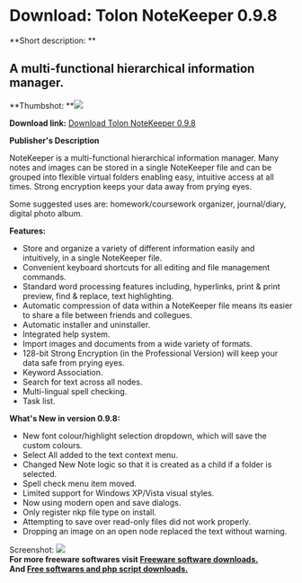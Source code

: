 # Download: Tolon NoteKeeper 0.9.8

**Short description: **

## A multi-functional hierarchical information manager.

  
**Thumbshot: **![](http://www.freewarefiles.com/screenshot/tolonnkeeper_md.gif)   
  
**Download link:** [Download Tolon NoteKeeper 0.9.8](http://freesoftwares.boysofts.com/Tolon-NoteKeeper_program_1289.html)  
  

**Publisher's Description**  
  

NoteKeeper is a multi-functional hierarchical information manager. Many notes
and images can be stored in a single NoteKeeper file and can be grouped into
flexible virtual folders enabling easy, intuitive access at all times. Strong
encryption keeps your data away from prying eyes.

Some suggested uses are: homework/coursework organizer, journal/diary, digital
photo album.

**Features:**

  * Store and organize a variety of different information easily and intuitively, in a single NoteKeeper file. 
  * Convenient keyboard shortcuts for all editing and file management commands. 
  * Standard word processing features including, hyperlinks, print & print preview, find & replace, text highlighting. 
  * Automatic compression of data within a NoteKeeper file means its easier to share a file between friends and collegues. 
  * Automatic installer and uninstaller. 
  * Integrated help system. 
  * Import images and documents from a wide variety of formats. 
  * 128-bit Strong Encryption (in the Professional Version) will keep your data safe from prying eyes. 
  * Keyword Association. 
  * Search for text across all nodes. 
  * Multi-lingual spell checking. 
  * Task list. 

**What's New in version 0.9.8:**

  * New font colour/highlight selection dropdown, which will save the custom colours. 
  * Select All added to the text context menu. 
  * Changed New Note logic so that it is created as a child if a folder is selected. 
  * Spell check menu item moved. 
  * Limited support for Windows XP/Vista visual styles. 
  * Now using modern open and save dialogs. 
  * Only register nkp file type on install. 
  * Attempting to save over read-only files did not work properly. 
  * Dropping an image on an open node replaced the text without warning. 

  
  
Screenshot: ![](http://www.freewarefiles.com/screenshot/tolonnkeeper.gif)  
**For more freeware softwares visit [Freeware software downloads.](http://freesoftwares.boysofts.com/)**   
**And [Free softwares and php script downloads.](http://www.boysofts.com/)**

